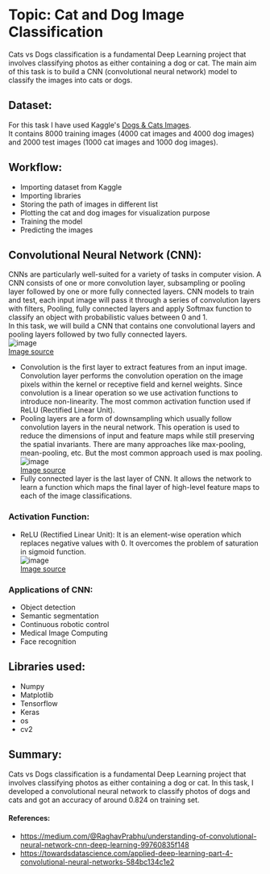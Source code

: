 # Topic: Cat and Dog Image Classification
Cats vs Dogs classification is a fundamental Deep Learning project that involves classifying photos as either containing a dog or cat. 
The main aim of this task is to build a CNN (convolutional neural network) model to classify the images into cats or dogs.

## Dataset:
For this task I have used Kaggle's [Dogs & Cats Images](https://www.kaggle.com/chetankv/dogs-cats-images).<br>
It contains 8000 training images (4000 cat images and 4000 dog images) and 2000 test images (1000 cat images and 1000 dog images).

## Workflow:
* Importing dataset from Kaggle
* Importing libraries
* Storing the path of images in different list
* Plotting the cat and dog images for visualization purpose
* Training the model
* Predicting the images

## Convolutional Neural Network (CNN):
CNNs are particularly well-suited for a variety of tasks in computer vision. A CNN consists of one or more convolution layer, subsampling or pooling layer followed by one or more fully connected layers. CNN models to train and test, each input image will pass it through a series of convolution layers with filters, Pooling, fully connected layers and apply Softmax function to classify an object with probabilistic values between 0 and 1.<br>
In this task, we will build a CNN that contains one convolutional layers and pooling layers followed by two fully connected layers.<br>
![image](https://user-images.githubusercontent.com/89564985/143426082-9cfff1da-0167-4189-b3e2-6a229f023688.png)<br>
[Image source](https://medium.com/@RaghavPrabhu/understanding-of-convolutional-neural-network-cnn-deep-learning-99760835f148)<br>
* Convolution is the first layer to extract features from an input image. Convolution layer performs the convolution operation on the image pixels within the kernel or receptive field and kernel weights. Since convolution is a linear operation so we use activation functions to introduce non-linearity. The most common activation function used if ReLU (Rectified Linear Unit).
* Pooling layers are a form of downsampling which usually follow convolution layers in the neural network. This operation is used to reduce the dimensions of input and feature maps while still preserving the spatial invariants. There are many approaches like max-pooling, mean-pooling, etc. But the most common approach used is max pooling.<br>
![image](https://user-images.githubusercontent.com/89564985/143426854-28f19609-30c5-4635-8d41-dddc2c907f4d.png)<br>
[Image source](https://towardsdatascience.com/applied-deep-learning-part-4-convolutional-neural-networks-584bc134c1e2)
* Fully connected layer is the last layer of CNN. It allows the network to learn a function which maps the final layer of high-level feature maps to each of the image classifications.

### Activation Function:
* ReLU (Rectified Linear Unit): It is an element-wise operation which replaces negative values with 0. It overcomes the problem of saturation in sigmoid function.<br>
![image](https://user-images.githubusercontent.com/89564985/143427058-df6aeaca-e6fe-4757-b133-419e162fa59b.png)<br>
[Image source](https://medium.com/@kanchansarkar/relu-not-a-differentiable-function-why-used-in-gradient-based-optimization-7fef3a4cecec)

### Applications of CNN:
* Object detection
* Semantic segmentation
* Continuous robotic control
* Medical Image Computing
* Face recognition

## Libraries used:
* Numpy
* Matplotlib
* Tensorflow
* Keras
* os
* cv2

## Summary:
Cats vs Dogs classification is a fundamental Deep Learning project that involves classifying photos as either containing a dog or cat. In this task, I developed a convolutional neural network to classify photos of dogs and cats and got an accuracy of around 0.824 on training set.

#### References:
* https://medium.com/@RaghavPrabhu/understanding-of-convolutional-neural-network-cnn-deep-learning-99760835f148
* https://towardsdatascience.com/applied-deep-learning-part-4-convolutional-neural-networks-584bc134c1e2
